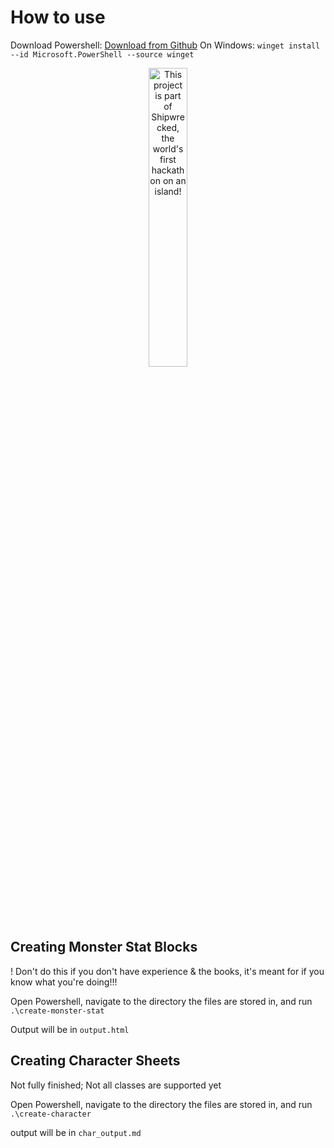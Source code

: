 # How to use
Download Powershell:
[Download from Github](https://github.com/PowerShell/PowerShell/releases)
On Windows: `winget install --id Microsoft.PowerShell --source winget`



<div align="center">
  <a href="https://shipwrecked.hackclub.com/?t=ghrm" target="_blank">
    <img src="https://hc-cdn.hel1.your-objectstorage.com/s/v3/739361f1d440b17fc9e2f74e49fc185d86cbec14_badge.png" 
         alt="This project is part of Shipwrecked, the world's first hackathon on an island!" 
         style="width: 35%;">
  </a>
</div>

## Creating Monster Stat Blocks

! Don't do this if you don't have experience & the books, it's meant for if you know what you're doing!!!

Open Powershell, navigate to the directory the files are stored in, and run `.\create-monster-stat`

Output will be in `output.html`

## Creating Character Sheets

Not fully finished; Not all classes are supported yet

Open Powershell, navigate to the directory the files are stored in, and run `.\create-character`

output will be in `char_output.md`
